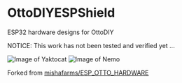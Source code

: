 # OttoDIYESPShield
ESP32 hardware designs for OttoDIY

NOTICE: This work has not been tested and verified yet ...

![Image of Yaktocat](https://raw.githubusercontent.com/mishafarms/ESP_OTTO_HARDWARE/master/front.png)
![Image of Nemo](https://raw.githubusercontent.com/mishafarms/ESP_OTTO_HARDWARE/master/layout.png)

Forked from [mishafarms/ESP_OTTO_HARDWARE](https://github.com/mishafarms/ESP_OTTO_HARDWARE)
